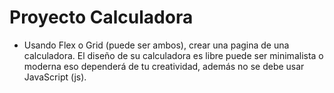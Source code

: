 # Proyecto Calculadora
- Usando Flex o Grid (puede ser ambos), crear una pagina de una calculadora. El diseño de su calculadora es libre puede ser minimalista o moderna eso dependerá de tu creatividad, además no se debe usar JavaScript (js).

